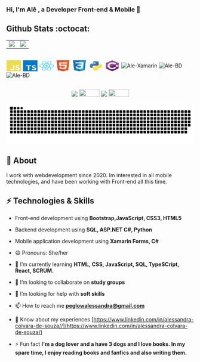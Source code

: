 
### Hi, I'm Alê , a Developer Front-end & Mobile 🥰

## Github Stats :octocat:
<center>
<table>
  <tr>
    <td><img align="left" padding-right="10px" src=https://github-readme-stats.vercel.app/api?username=alepeglow&show_icons=true&theme=dark ></td>
    <td><img align="left" padding-right="10px" src=https://github-readme-stats.vercel.app/api/top-langs/?username=alepeglow&show_icons=true&layout=compact&theme=dark></td>
  </tr>  
</table>
</center>

<div style="display: inline_block"><br>
  <img align="center" alt="Ale-Js" height="30" width="40" src="https://raw.githubusercontent.com/devicons/devicon/master/icons/javascript/javascript-plain.svg">
  <img align="center" alt="Ale-Ts" height="30" width="40" src="https://raw.githubusercontent.com/devicons/devicon/master/icons/typescript/typescript-plain.svg">
  <img align="center" alt="Ale-React" height="30" width="40" src="https://raw.githubusercontent.com/devicons/devicon/master/icons/react/react-original.svg">
  <img align="center" alt="Ale-HTML" height="30" width="40" src="https://raw.githubusercontent.com/devicons/devicon/master/icons/html5/html5-original.svg">
  <img align="center" alt="Ale-CSS" height="30" width="40" src="https://raw.githubusercontent.com/devicons/devicon/master/icons/css3/css3-original.svg">
  <img align="center" alt="Ale-Python" height="30" width="40" src="https://raw.githubusercontent.com/devicons/devicon/master/icons/python/python-original.svg">
  <img align="center" alt="Ale-Csharp" height="30" width="40" src="https://raw.githubusercontent.com/devicons/devicon/master/icons/csharp/csharp-original.svg">
  <img align="center" alt="Ale-Xamarin" height="40" width="50" src="https://img.shields.io/badge/Xamarin-3498DB?style=for-the-badge&logo=xamarin&logoColor=white">
  <img align="center" alt="Ale-BD" height="40" width="50" src="https://img.shields.io/badge/MySQL-00000F?style=for-the-badge&logo=mysql&logoColor=white">
  <img align="center" alt="Ale-BD" height="40" width="50" src="https://img.shields.io/badge/Bootstrap-563D7C?style=for-the-badge&logo=bootstrap&logoColor=white">
  
 ##
 
 <p align="center">
   <a href="https://www.linkedin.com/in/alessandra-colvara-de-souza//"><img src="https://img.shields.io/badge/-alepeglow-purple?style=flat&logo=Linkedin&logoColor=white" target="_blank"/></a>
  <a href="https://www.instagram.com/alepeglow_/"><img src="https://img.shields.io/badge/Instagram-E4405F?style=for-the-badge&logo=instagram&logoColor=white" height="20" width="55" target="_blank"/></a>
  <a href="mailto:peglowalessandra@gmail.com"><img src="https://img.shields.io/badge/-peglowalessandra@gmail.com-c14438?style=flat&logo=Gmail&logoColor=white" target="_blank"/></a>
  <a href="https://gitlab.com/alepeglow" ><img src="https://img.shields.io/badge/GitLab-330F63?style=for-the-badge&logo=gitlab&logoColor=white" height="20" width="55" target="_blank"/></a>
</p>
 
 ![Snake animation](https://github.com/alepeglow/alepeglow/blob/output/github-contribution-grid-snake.svg)

## 🖖 About
I work with webdevelopment since 2020. Im interested in all  mobile technologies, and have been working with Front-end  all this time.

## ⚡ Technologies & Skills
- Front-end development using **Bootstrap,JavaScript, CSS3, HTML5**
- Backend development using **SQL, ASP.NET C#, Python**
- Mobile application development using **Xamarin Forms, C#**

- 😄 Pronouns: She/her
- 🌱 I’m currently learning **HTML, CSS, JavaScript, SQL, TypeSCript, React, SCRUM.**

- 👯 I’m looking to collaborate on **study groups**

- 🤝 I’m looking for help with **soft skills**

- 📫 How to reach me **peglowalessandra@gmail.com**

- 📄 Know about my experiences [https://www.linkedin.com/in/alessandra-colvara-de-souza//](https://www.linkedin.com/in/alessandra-colvara-de-souza/)

- ⚡ Fun fact **I'm a dog lover and a have 3 dogs and I love books. In my spare time, I enjoy reading books and fanfics and also writing them.**


<!--


Here are some ideas to get you started:

- 🔭 I’m currently working on ...
- 🌱 I’m currently learning ...
- 👯 I’m looking to collaborate on ...
- 🤔 I’m looking for help with ...

- 💬 Ask me about ...
- 📫 How to reach me: ...
- 😄 Pronouns: ...
- ⚡ Fun fact: ...
-->
